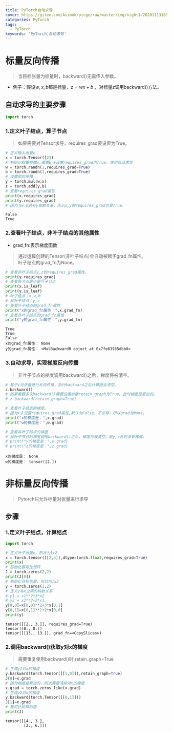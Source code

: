 ```yaml
---
title: PyTorch自动求导
cover: https://gitee.com/Asimok/picgo/raw/master/img/night1/20201113165119.png
categories: PyTorch
tags:
  - PyTorch
keywords: 'PyTorch,自动求导'
---
```


# 标量反向传播

> 当目标张量为标量时，backward()无需传入参数。

- 例子：假设$w,x,b$都是标量，$z=wx+b$ ，对标量$z$调用backward()方法。

## 自动求导的主要步骤


```python
import torch
```

### 1.定义叶子结点，算子节点

> 如果需要对Tensor求导，requires_grad要设置为True。


```python
# 定义输入张量x
x = torch.Tensor([2])
# 初始化权重参数w,偏置b,#设置requires_grad为True，使用自动求导
w = torch.randn(1,requires_grad=True)
b = torch.randn(1,requires_grad=True)
# 设置前向传播
y = torch.mul(w,x)
z = torch.add(y,b)
# 查看requires_grad属性
print(x.requires_grad)
print(y.requires_grad)
# 因为与w,b具有y依赖关系，所以x,y的requires_grad也是True。
```

    False
    True


### 2.查看叶子结点，非叶子结点的其他属性
- grad_fn:表示梯度函数
> 通过运算创建的Tensor(非叶子结点)会自动被赋予grad_fn属性。<br>叶子结点的grad_fn为None。


```python
# 查看非叶子结点y,z的requires_grad属性。
print(y.requires_grad)
# 查看各节点是不是叶子节点
print(x.is_leaf)
print(y.is_leaf)
# 叶子结点：x,w,b
# 非叶子结点：y,z
# 查看叶子结点的grad_fn属性
print("x的grad_fn属性：",x.grad_fn)
# 查看非叶子结点的grad_fn属性
print("y的grad_fn属性：",y.grad_fn)
```

    True
    True
    False
    x的grad_fn属性： None
    y的grad_fn属性： <MulBackward0 object at 0x7fe83935dbb0>


### 3.自动求导，实现梯度反向传播
> 非叶子节点的梯度调用backward()之后，梯度将被清空。


```python
# 基于z对张量进行反向传播，执行backward之后计算图会清空。
z.backward()
# 如果需要多次backward()需要设置参数retain_graph为True。此时梯度是累加的。
# z.backward(retain_graph=True)

# 查看叶子结点的梯度。
# 因为x未设置requires_grad属性,默认为False，不求导，所以grad为None。
print("x的梯度是：",x.grad)
print("w的梯度是：",w.grad)

# 查看非叶子结点的梯度
# 非叶子节点的梯度调用backward()之后，梯度将被清空。故y,z此时没有梯度。
# print("y的梯度是：",y.grad)
# print("z的梯度是：",z.grad)

```

    x的梯度是： None
    w的梯度是： tensor([2.])


# 非标量反向传播
> Pytorch只允许标量对张量进行求导

## 步骤

### 1.定义叶子结点，计算结点


```python
import torch
```


```python
# 定义叶子张量x，形状为1x2
x = torch.tensor([[2,3]],dtype=torch.float,requires_grad=True)
print(x)
# 初始化雅可比矩阵
J = torch.zeros(2,2)
print(J[0])
# 初始化目标张量，形状为1x2
y = torch.zeros(1,2)
# 定义y与x之间的映射关系
# y1 = x1**2+3*x2
# y2 = x2**2+2*x1
y[0,0]=x[0,0]**2+3*x[0,1]
y[0,1]=x[0,1]**2+2*x[0,0]
print(y)
```

    tensor([[2., 3.]], requires_grad=True)
    tensor([0., 0.])
    tensor([[13., 13.]], grad_fn=<CopySlices>)


### 2.调用backward()获取y对x的梯度
> 需要重复使用backward()时,retain_graph=True


```python
# 生成y1对x的梯度
y.backward(torch.Tensor([[1,0]]),retain_graph=True)
J[0]=x.grad
# 因为梯度是累加的，所以需要清除对x的梯度
x.grad = torch.zeros_like(x.grad)
# 生成y2对x的梯度
y.backward(torch.Tensor([[0,1]]))
J[1]=x.grad
# 雅可比矩阵的值
print(J)
```

    tensor([[4., 3.],
            [2., 6.]])

